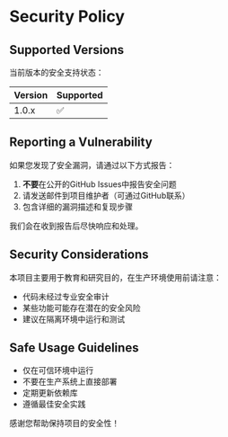 # Security Policy

## Supported Versions

当前版本的安全支持状态：

| Version | Supported          |
| ------- | ------------------ |
| 1.0.x   | :white_check_mark: |

## Reporting a Vulnerability

如果您发现了安全漏洞，请通过以下方式报告：

1. **不要**在公开的GitHub Issues中报告安全问题
2. 请发送邮件到项目维护者（可通过GitHub联系）
3. 包含详细的漏洞描述和复现步骤

我们会在收到报告后尽快响应和处理。

## Security Considerations

本项目主要用于教育和研究目的，在生产环境使用前请注意：

- 代码未经过专业安全审计
- 某些功能可能存在潜在的安全风险
- 建议在隔离环境中运行和测试

## Safe Usage Guidelines

- 仅在可信环境中运行
- 不要在生产系统上直接部署
- 定期更新依赖库
- 遵循最佳安全实践

感谢您帮助保持项目的安全性！
